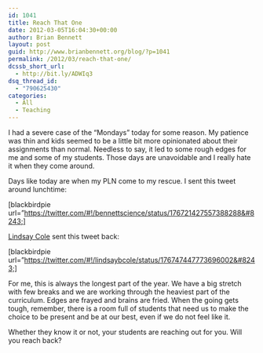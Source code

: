 ```yaml
---
id: 1041
title: Reach That One
date: 2012-03-05T16:04:30+00:00
author: Brian Bennett
layout: post
guid: http://www.brianbennett.org/blog/?p=1041
permalink: /2012/03/reach-that-one/
dcssb_short_url:
  - http://bit.ly/ADWIq3
dsq_thread_id:
  - "790625430"
categories:
  - All
  - Teaching
---
```

I had a severe case of the &#8220;Mondays&#8221; today for some reason. My patience was thin and kids seemed to be a little bit more opinionated about their assignments than normal. Needless to say, it led to some rough edges for me and some of my students. Those days are unavoidable and I really hate it when they come around.

Days like today are when my PLN come to my rescue. I sent this tweet around lunchtime:

[blackbirdpie url=&#8221;https://twitter.com/#!/bennettscience/status/176721427557388288&#8243;]

[Lindsay Cole](http://www.twitter.com/lindsaybcole) sent this tweet back:

[blackbirdpie url=&#8221;https://twitter.com/#!/lindsaybcole/status/176747447773696002&#8243;]

For me, this is always the longest part of the year. We have a big stretch with few breaks and we are working through the heaviest part of the curriculum. Edges are frayed and brains are fried. When the going gets tough, remember, there is a room full of students that need us to make the choice to be present and be at our best, even if we do not feel like it.

Whether they know it or not, your students are reaching out for you. Will you reach back?